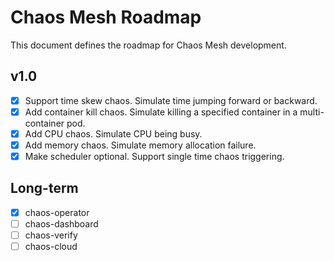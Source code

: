 # Chaos Mesh Roadmap

This document defines the roadmap for Chaos Mesh development.

## v1.0
- [x] Support time skew chaos. Simulate time jumping forward or backward.
- [x] Add container kill chaos. Simulate killing a specified container in a multi-container pod.
- [x] Add CPU chaos. Simulate CPU being busy.
- [x] Add memory chaos. Simulate memory allocation failure.
- [x] Make scheduler optional. Support single time chaos triggering.

## Long-term

- [x] chaos-operator
- [ ] chaos-dashboard
- [ ] chaos-verify
- [ ] chaos-cloud
